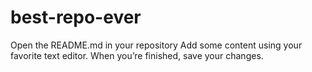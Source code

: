 # best-repo-ever
Open the README.md in your repository
Add some content using your favorite text editor.
When you’re finished, save your changes.
